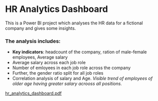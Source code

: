 # HR Analytics Dashboard

This is a Power BI project which analyses the HR data for a fictional company and gives some insights.

### The analysis includes:
- **Key indicators**: headcount of the company, ration of male-female employees, Average salary
- Average salary across each job role
- Number of emloyees in each job role across the company
- Further, the gender ratio split for all job roles
- Correlation analysis of salary and Age. *Visible trend of employees of older age having greater salary acrooss all positions.*
  

[hr_analytics_dashboard.pdf](https://github.com/smirithi098/HR_Analytics-/files/13675512/hr_analytics_dashboard.pdf)
